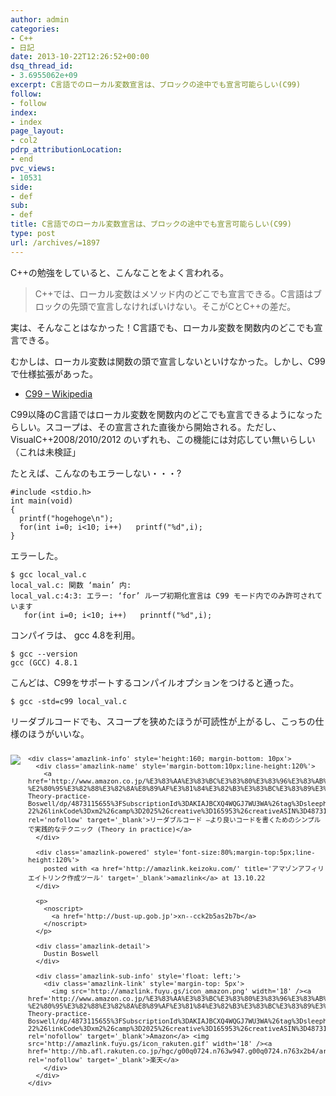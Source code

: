```yaml
---
author: admin
categories:
- C++
- 日記
date: 2013-10-22T12:26:52+00:00
dsq_thread_id:
- 3.6955062e+09
excerpt: C言語でのローカル変数宣言は、ブロックの途中でも宣言可能らしい(C99)
follow:
- follow
index:
- index
page_layout:
- col2
pdrp_attributionLocation:
- end
pvc_views:
- 10531
side:
- def
sub:
- def
title: C言語でのローカル変数宣言は、ブロックの途中でも宣言可能らしい(C99)
type: post
url: /archives/=1897
---
```


C++の勉強をしていると、こんなことをよく言われる。

> C++では、ローカル変数はメソッド内のどこでも宣言できる。C言語はブロックの先頭で宣言しなければいけない。そこがCとC++の差だ。

実は、そんなことはなかった！C言語でも、ローカル変数を関数内のどこでも宣言できる。

むかしは、ローカル変数は関数の頭で宣言しないといけなかった。しかし、C99で仕様拡張があった。

  * [C99 &#8211; Wikipedia][1]

C99以降のC言語ではローカル変数を関数内のどこでも宣言できるようになったらしい。スコープは、その宣言された直後から開始される。ただし、VisualC++2008/2010/2012 のいずれも、この機能には対応してい無いらしい（これは未検証」

たとえば、こんなのもエラーしない・・・?

    #include <stdio.h>
    int main(void)
    {
      printf("hogehoge\n");
      for(int i=0; i<10; i++)   printf("%d",i);
    }
    

エラーした。

    $ gcc local_val.c
    local_val.c: 関数 ‘main’ 内:
    local_val.c:4:3: エラー: ‘for’ ループ初期化宣言は C99 モード内でのみ許可されています
       for(int i=0; i<10; i++)   prinntf("%d",i);
    

コンパイラは、 gcc 4.8を利用。

    $ gcc --version
    gcc (GCC) 4.8.1
    

こんどは、C99をサポートするコンパイルオプションをつけると通った。

    $ gcc -std=c99 local_val.c
    

リーダブルコードでも、スコープを狭めたほうが可読性が上がるし、こっちの仕様のほうがいいな。

<div class='amazlink-box' style='text-align:left;padding-bottom:20px;font-size:small;/zoom: 1;overflow: hidden;'>
  <div class='amazlink-list' style='clear: both;'>
    <div class='amazlink-image' style='float:left;margin:0px 12px 1px 0px;'>
      <a href='http://www.amazon.co.jp/%E3%83%AA%E3%83%BC%E3%83%80%E3%83%96%E3%83%AB%E3%82%B3%E3%83%BC%E3%83%89-%E2%80%95%E3%82%88%E3%82%8A%E8%89%AF%E3%81%84%E3%82%B3%E3%83%BC%E3%83%89%E3%82%92%E6%9B%B8%E3%81%8F%E3%81%9F%E3%82%81%E3%81%AE%E3%82%B7%E3%83%B3%E3%83%97%E3%83%AB%E3%81%A7%E5%AE%9F%E8%B7%B5%E7%9A%84%E3%81%AA%E3%83%86%E3%82%AF%E3%83%8B%E3%83%83%E3%82%AF-Theory-practice-Boswell/dp/4873115655%3FSubscriptionId%3DAKIAJBCXQ4WQGJ7WU3WA%26tag%3Dsleephacker-22%26linkCode%3Dxm2%26camp%3D2025%26creative%3D165953%26creativeASIN%3D4873115655' target='_blank' rel='nofollow'><img src='http://ecx.images-amazon.com/images/I/51MgH8Jmr3L._SL160_.jpg' style='border: none;' /></a>
    </div>
    
    <div class='amazlink-info' style='height:160; margin-bottom: 10px'>
      <div class='amazlink-name' style='margin-bottom:10px;line-height:120%'>
        <a href='http://www.amazon.co.jp/%E3%83%AA%E3%83%BC%E3%83%80%E3%83%96%E3%83%AB%E3%82%B3%E3%83%BC%E3%83%89-%E2%80%95%E3%82%88%E3%82%8A%E8%89%AF%E3%81%84%E3%82%B3%E3%83%BC%E3%83%89%E3%82%92%E6%9B%B8%E3%81%8F%E3%81%9F%E3%82%81%E3%81%AE%E3%82%B7%E3%83%B3%E3%83%97%E3%83%AB%E3%81%A7%E5%AE%9F%E8%B7%B5%E7%9A%84%E3%81%AA%E3%83%86%E3%82%AF%E3%83%8B%E3%83%83%E3%82%AF-Theory-practice-Boswell/dp/4873115655%3FSubscriptionId%3DAKIAJBCXQ4WQGJ7WU3WA%26tag%3Dsleephacker-22%26linkCode%3Dxm2%26camp%3D2025%26creative%3D165953%26creativeASIN%3D4873115655' rel='nofollow' target='_blank'>リーダブルコード ―より良いコードを書くためのシンプルで実践的なテクニック (Theory in practice)</a>
      </div>
      
      <div class='amazlink-powered' style='font-size:80%;margin-top:5px;line-height:120%'>
        posted with <a href='http://amazlink.keizoku.com/' title='アマゾンアフィリエイトリンク作成ツール' target='_blank'>amazlink</a> at 13.10.22
      </div>
      
      <p>
        <noscript>
          <a href='http://bust-up.gob.jp'>xn--cck2b5as2b7b</a>
        </noscript>
      </p>
      
      <div class='amazlink-detail'>
        Dustin Boswell
      </div>
      
      <div class='amazlink-sub-info' style='float: left;'>
        <div class='amazlink-link' style='margin-top: 5px'>
          <img src='http://amazlink.fuyu.gs/icon_amazon.png' width='18' /><a href='http://www.amazon.co.jp/%E3%83%AA%E3%83%BC%E3%83%80%E3%83%96%E3%83%AB%E3%82%B3%E3%83%BC%E3%83%89-%E2%80%95%E3%82%88%E3%82%8A%E8%89%AF%E3%81%84%E3%82%B3%E3%83%BC%E3%83%89%E3%82%92%E6%9B%B8%E3%81%8F%E3%81%9F%E3%82%81%E3%81%AE%E3%82%B7%E3%83%B3%E3%83%97%E3%83%AB%E3%81%A7%E5%AE%9F%E8%B7%B5%E7%9A%84%E3%81%AA%E3%83%86%E3%82%AF%E3%83%8B%E3%83%83%E3%82%AF-Theory-practice-Boswell/dp/4873115655%3FSubscriptionId%3DAKIAJBCXQ4WQGJ7WU3WA%26tag%3Dsleephacker-22%26linkCode%3Dxm2%26camp%3D2025%26creative%3D165953%26creativeASIN%3D4873115655' rel='nofollow' target='_blank'>Amazon</a> <img src='http://amazlink.fuyu.gs/icon_rakuten.gif' width='18' /><a href='http://hb.afl.rakuten.co.jp/hgc/g00q0724.n763w947.g00q0724.n763x2b4/archives/c=http%3A%2F%2Fbooks.rakuten.co.jp%2Frb%2F11753651%2F&#038;m=http%3A%2F%2Fm.rakuten.co.jp%2Frms%2Fmsv%2FItem%3Fn%3D11753651%26surl%3Dbook' rel='nofollow' target='_blank'>楽天</a>
        </div>
      </div>
    </div>
  </div>
</div>

 [1]: http://ja.wikipedia.org/wiki/C99#cite_note-6
